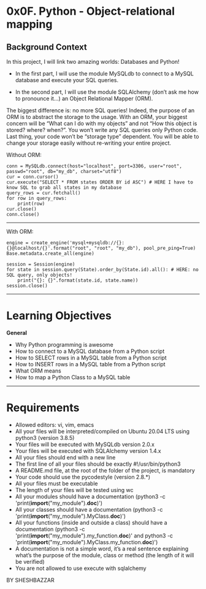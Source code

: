 # 0x0F. Python - Object-relational mapping

## Background Context

In this project, I will link two amazing worlds: Databases and Python!

- In the first part, I will use the module MySQLdb to connect to a MySQL database and execute your SQL queries.

- In the second part, I will use the module SQLAlchemy (don’t ask me how to pronounce it…) an Object Relational Mapper (ORM). 

The biggest difference is: no more SQL queries! Indeed, the purpose of an ORM is to abstract the storage to the usage. With an ORM, your biggest concern will be “What can I do with my objects” and not “How this object is stored? where? when?”. You won’t write any SQL queries only Python code. Last thing, your code won’t be “storage type” dependent. You will be able to change your storage easily without re-writing your entire project.

Without ORM:
```
conn = MySQLdb.connect(host="localhost", port=3306, user="root", passwd="root", db="my_db", charset="utf8")
cur = conn.cursor()
cur.execute("SELECT * FROM states ORDER BY id ASC") # HERE I have to know SQL to grab all states in my database
query_rows = cur.fetchall()
for row in query_rows:
    print(row)
cur.close()
conn.close()
```
---

With ORM:
```
engine = create_engine('mysql+mysqldb://{}:{}@localhost/{}'.format("root", "root", "my_db"), pool_pre_ping=True)
Base.metadata.create_all(engine)

session = Session(engine)
for state in session.query(State).order_by(State.id).all(): # HERE: no SQL query, only objects!
    print("{}: {}".format(state.id, state.name))
session.close()
```
---

# **Learning Objectives**
**General**


-   Why Python programming is awesome
-   How to connect to a MySQL database from a Python script
-   How to SELECT rows in a MySQL table from a Python script
-   How to INSERT rows in a MySQL table from a Python script
-   What ORM means
-   How to map a Python Class to a MySQL table
---
# **Requirements**


-   Allowed editors: vi, vim, emacs
-   All your files will be interpreted/compiled on Ubuntu 20.04 LTS using python3 (version 3.8.5)
-   Your files will be executed with MySQLdb version 2.0.x
-   Your files will be executed with SQLAlchemy version 1.4.x
-   All your files should end with a new line
-   The first line of all your files should be exactly #!/usr/bin/python3
-   A README.md file, at the root of the folder of the project, is mandatory
-   Your code should use the pycodestyle (version 2.8.*)
-   All your files must be executable
-   The length of your files will be tested using wc
-   All your modules should have a documentation (python3 -c 'print(__import__("my_module").__doc__)')
-   All your classes should have a documentation (python3 -c 'print(__import__("my_module").MyClass.__doc__)')
-   All your functions (inside and outside a class) should have a documentation (python3 -c 'print(__import__("my_module").my_function.__doc__)' and python3 -c 'print(__import__("my_module").MyClass.my_function.__doc__)')
-   A documentation is not a simple word, it’s a real sentence explaining what’s the purpose of the module, class or method (the length of it will be verified)
-   You are not allowed to use execute with sqlalchemy


BY SHESHBAZZAR